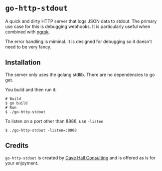 # `go-http-stdout`

A quick and dirty HTTP server that logs JSON data to stdout. The primary use case for this is debugging webhooks. It is
particularly useful when combined with [ngrok](https://ngrok.com/).

The error handling is miminal. It is designed for debugging so it doesn't need to be very fancy.

## Installation

The server only uses the golang stdlib. There are no dependencies to go get.

You build and then run it:

```
# Build
$ go build
# Run
$ ./go-http-stdout
```

To listen on a port other than 8888, use `-listen`

```
$ ./go-http-stdout -listen=:8008
```

## Credits
`go-http-stdout` is created by [Dave Hall Consulting](https://davehall.com.au) and is offered as is for your enjoyment.